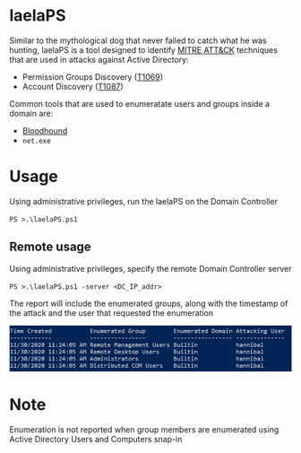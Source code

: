 # laelaPS
Similar to the mythological dog that never failed to catch what he was hunting, laelaPS is a tool designed to identify [MITRE ATT&CK](https://attack.mitre.org/matrices/enterprise/) techniques that are used in attacks against Active Directory:
- Permission Groups Discovery ([T1069](https://attack.mitre.org/techniques/T1069/))
- Account Discovery ([T1087](https://attack.mitre.org/techniques/T1087/))

Common tools that are used to enumeratate users and groups inside a domain are:
- [Bloodhound](https://github.com/BloodHoundAD/BloodHound)
- `net.exe`

# Usage
Using administrative privileges, run the laelaPS on the Domain Controller </p>
`PS >.\laelaPS.ps1`

## Remote usage
Using administrative privileges, specify the remote Domain Controller server </p>
`PS >.\laelaPS.ps1 -server <DC_IP_addr>`

The report will include the enumerated groups, along with the timestamp of the attack and the user that requested the enumeration

![](https://github.com/nov3mb3r/laelaPS/blob/main/report.PNG)

# Note
Enumeration is not reported when group members are enumerated using Active Directory Users and Computers snap-in
